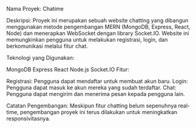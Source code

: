 Nama Proyek: Chatime

Deskripsi:
Proyek ini merupakan sebuah website chatting yang dibangun menggunakan metode pengembangan MERN (MongoDB, Express, React, Node) dan menerapkan WebSocket dengan library Socket.IO. Website ini memungkinkan pengguna untuk melakukan registrasi, login, dan berkomunikasi melalui fitur chat.

Teknologi yang Digunakan:

MongoDB
Express
React
Node.js
Socket.IO
Fitur:

Registrasi: Pengguna dapat mendaftar untuk membuat akun baru.
Login: Pengguna dapat masuk ke akun mereka yang sudah terdaftar.
Chat: Pengguna dapat mengirim dan menerima pesan kepada pengguna lain.

Catatan Pengembangan:
Meskipun fitur chatting belum sepenuhnya real-time, pengembangan proyek ini terus dilakukan untuk meningkatkan responsivitasnya.
